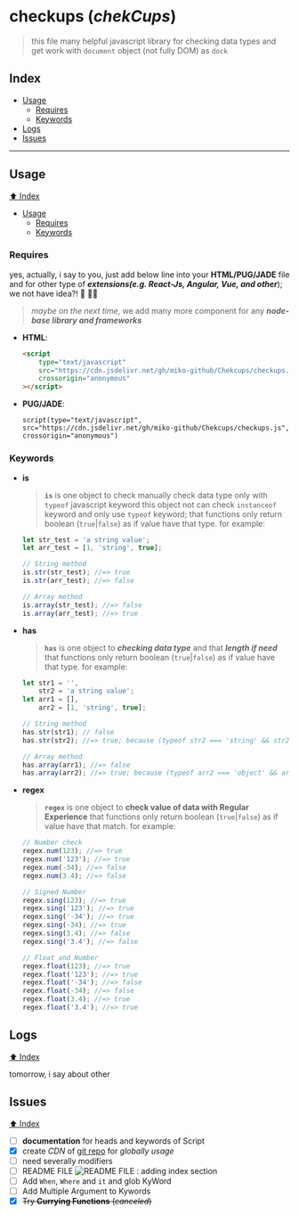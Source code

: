 # **checkups (_chekCups_)**

> this file many helpful javascript library for checking data types and get work with `document` object (not fully DOM) as `dock`

## **Index**

-   [Usage](#Usage)
    -   [Requires](#Requires)
    -   [Keywords](#Keywords)
-   [Logs](#Logs)
-   [Issues](#Issues)

---

## **Usage**

[⬆️ Index](#Index)

-   [Usage](#Usage)
    -   [Requires](#Requires)
    -   [Keywords](#Keywords)

### Requires

yes, actually, i say to you, just add below line into your **HTML/PUG/JADE** file and for other type of **_extensions(e.g. React-Js, Angular, Vue, and other_**); we not have idea?! 🤷 🤷‍♂️

> _maybe on the next time_, we add many more component for any **_node-base library and frameworks_**

-   **HTML**:
    ```html
    <script
    	type="text/javascript"
    	src="https://cdn.jsdelivr.net/gh/miko-github/Chekcups/checkups.js"
    	crossorigin="anonymous"
    ></script>
    ```
-   **PUG/JADE**:
    ```pug
    script(type="text/javascript", src="https://cdn.jsdelivr.net/gh/miko-github/Chekcups/checkups.js", crossorigin="anonymous")
    ```

### Keywords

-   **is**

    > **`is`** is one object to check manually check data type only with `typeof` javascript keyword
    > this object not can check `instanceof` keyword and only use `typeof` keyword;
    > that functions only return boolean (`true`|`false`) as if value have that type.
    > for example:

    ```js
    let str_test = 'a string value';
    let arr_test = [1, 'string', true];

    // String method
    is.str(str_test); //=> true
    is.str(arr_test); //=> false

    // Array method
    is.array(str_test); //=> false
    is.array(arr_test); //=> true
    ```

-   **has**

    > **`has`** is one object to **_checking data type_** and that **_length if need_**
    > that functions only return boolean (`true`|`false`) as if value have that type.
    > for example:

    ```js
    let str1 = '',
    	str2 = 'a string value';
    let arr1 = [],
    	arr2 = [1, 'string', true];

    // String method
    has.str(str1); // false
    has.str(str2); //=> true; because (typeof str2 === 'string' && str2.length > 0)

    // Array method
    has.array(arr1); //=> false
    has.array(arr2); //=> true; because (typeof arr2 === 'object' && arr2 instanceof Array && arr2.length > 0)
    ```

-   **regex**

    > **`regex`** is one object to **check value of data with Regular Experience**
    > that functions only return boolean (`true`|`false`) as if value have that match.
    > for example:

    ```js
    // Number check
    regex.num(123); //=> true
    regex.num('123'); //=> true
    regex.num(-34); //=> false
    regex.num(3.4); //=> false

    // Signed Number
    regex.sing(123); //=> true
    regex.sing('123'); //=> true
    regex.sing('-34'); //=> true
    regex.sing(-34); //=> true
    regex.sing(3.4); //=> false
    regex.sing('3.4'); //=> false

    // Float and Number
    regex.float(123); //=> true
    regex.float('123'); //=> true
    regex.float('-34'); //=> false
    regex.float(-34); //=> false
    regex.float(3.4); //=> true
    regex.float('3.4'); //=> true
    ```

## **Logs**

[⬆️ Index](#Index)

tomorrow, i say about other

## **Issues**

[⬆️ Index](#Index)

-   [ ] **documentation** for heads and keywords of Script
-   [x] create _CDN_ of [git repo][1] for _globally usage_
-   [ ] need severally modifiers
-   [ ] README FILE ![README FILE](https://www.google.co.uk/url?sa=i&url=https%3A%2F%2Fwww.flaticon.com%2Ffree-icon%2Freadme_2620624&psig=AOvVaw1hCB7byIqL_5i5zCUad9kH&ust=1602527875878000&source=images&cd=vfe&ved=0CAIQjRxqFwoTCLDul92XrewCFQAAAAAdAAAAABAD) : adding index section
-   [ ] Add `When`, `Where` and `it` and glob KyWord
-   [ ] Add Multiple Argument to Kywords
-   [x] ~~Try **Currying Functions** (_canceled_)~~

<!-- links -->

[1]: (https://github.com/miko-github/Chekcups.git)
